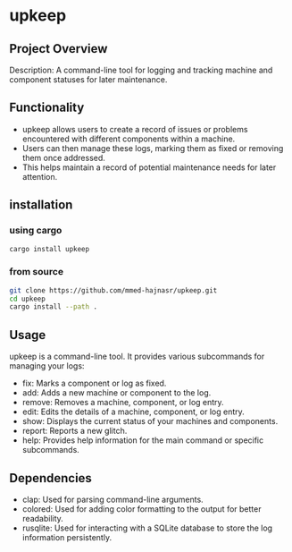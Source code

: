 # upkeep

## Project Overview

Description: A command-line tool for logging and tracking machine and component statuses for later maintenance.

## Functionality

- upkeep allows users to create a record of issues or problems encountered with different components within a machine.
- Users can then manage these logs, marking them as fixed or removing them once addressed.
- This helps maintain a record of potential maintenance needs for later attention.

## installation

### using cargo

```bash
cargo install upkeep
```

### from source

```bash
git clone https://github.com/mmed-hajnasr/upkeep.git
cd upkeep
cargo install --path .
```

## Usage

upkeep is a command-line tool.
It provides various subcommands for managing your logs:

- fix: Marks a component or log as fixed.
- add: Adds a new machine or component to the log.
- remove: Removes a machine, component, or log entry.
- edit: Edits the details of a machine, component, or log entry.
- show: Displays the current status of your machines and components.
- report: Reports a new glitch.
- help: Provides help information for the main command or specific subcommands.

## Dependencies

- clap: Used for parsing command-line arguments.
- colored: Used for adding color formatting to the output for better readability.
- rusqlite: Used for interacting with a SQLite database to store the log information persistently.

